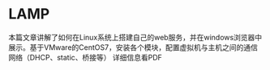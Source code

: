 # LAMP
本篇文章讲解了如何在Linux系统上搭建自己的web服务，并在windows浏览器中展示。基于VMware的CentOS7，安装各个模块，配置虚拟机与主机之间的通信网络（DHCP、static、桥接等）
详细信息看PDF
